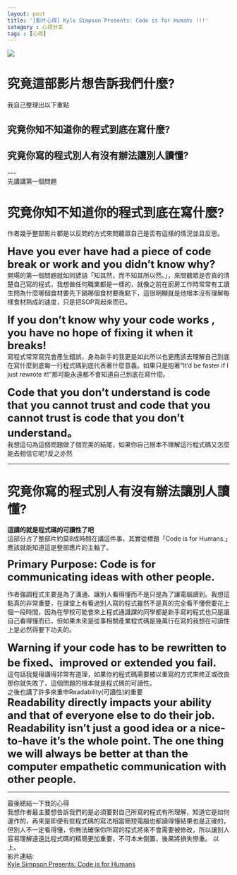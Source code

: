 ```yaml
---
layout: post
title: '[影片心得] Kyle Simpson Presents: Code is for Humans !!!'
category : 心得分享
tags : [心得]
---
```


![](https://i.imgur.com/nB7A8C3.png)
<h1>究竟這部影片想告訴我們什麼?</h1>
<div class="article">
  我自己整理出以下重點
  <h2>究竟你知不知道你的程式到底在寫什麼?</h2>
  <h2>究竟你寫的程式別人有沒有辦法讓別人讀懂?</h2>
</div>
---
<div class="article">
  先講講第一個問題
</div> 

<h1>究竟你知不知道你的程式到底在寫什麼?</h1>
<div class="article">
  作者幾乎整部影片都是以反問的方式來問聽眾自己是否有這樣的情況並且反思。
</div>
<br>
<strong style="font-size: 24px;">Have you ever have had a piece of code break or work and you didn’t know why?</strong>
<div class="article">
  開場的第一個問題就如同諺語「知其然，而不知其所以然。」，來問聽眾是否真的清楚自己寫的程式，我想做任何職業都是一樣的，就像之前在廚房工作時常常有工讀生問為什麼哪個食材要先下鍋哪個食材要晚點下，這很明顯就是他根本沒有理解每樣食材熟成的速度，只是把SOP背起來而已。
</div>
<br>
<strong style="font-size: 24px;">If you don’t know why your code works , you have no hope of fixing it when it breaks!</strong>
<div class="article">
  寫程式常常寫完會產生錯誤，身為新手的我更是如此所以也更應該去理解自己到底在寫什麼到底每一行程式碼到底代表著什麼意義。如果只是抱著"It’d be faster if I just rewrote it!"那可能永遠都不會知道自己到底在寫什麼。
</div>
<br>
<strong style="font-size: 24px;">Code that you don’t understand is code that you cannot trust and code that you cannot trust is code that you don’t understand。</strong>
<div class="article">
  我想這句為這個問題做了個完美的結尾，如果你自己根本不理解這行程式碼又怎麼能去相信它呢?反之亦然
</div>

---

<h1>
  究竟你寫的程式別人有沒有辦法讓別人讀懂?
</h1>
<strong>這講的就是程式碼的可讀性了吧</strong>
<div class="article">
  這部分占了整部片約莫8成時間在講這件事，其實從標題「Code is for Humans.」應該就能知道這是整部應片的主軸了。
</div>

<strong style="font-size: 24px;">Primary Purpose: Code is for communicating ideas with other people.</strong>
<div class="article">
  作者強調程式主要是為了溝通、讓別人看得懂而不是只是為了讓電腦讀到。我想這點真的非常重要，在課堂上有看過別人寫的程式雖然不是真的完全看不懂但要花上個一段時間，因為在學校可能會來上程式通識課的同學都是新手寫的程式也只是讓自己看得懂而已，但如果未來是從事相關產業程式碼是幾萬行在寫的我想在可讀性上是必然得要下功夫的。
</div>
<br>
<strong style="font-size: 24px;">Warning if your code has to be rewritten to be fixed、improved or extended you fail.</strong>
<div class="article">
  這句話我覺得講得非常有道理，如果你的程式碼需要被以重寫的方式來修正或改良那你就失敗了，這個問題的根本就是程式碼的可讀性。<br>
  之後也講了許多來重申Readability(可讀性)的重要
</div>
<strong style="font-size: 24px;">Readability directly impacts your ability and that of everyone else to do their job.</strong>
<strong style="font-size: 24px;">Readability isn’t just a good idea or a nice-to-have it’s the whole point.</strong>
<strong style="font-size: 24px;">The one thing we will always be better at than the computer empathetic communication with other people.</strong>

---
<div class="article">
最後總結一下我的心得<br>
我想作者最主要想告訴我們的是必須要對自己所寫的程式有所理解，知道它是如何運作的，再來是即便有些程式碼的寫法相當簡短電腦也都讀得懂結果也是正確的，但別人不一定看得懂，你無法確保你所寫的程式將來不會需要被修改，所以讓別人容易理解遠遠比程式碼的精簡更加重要，不可本末倒置，後果將損失慘重。 以上。<br>
影片連結:
</div>
<a href="https://frontendmasters.com/teachers/kyle-simpson/code-is-for-humans/">Kyle Simpson Presents: Code is for Humans</a>
